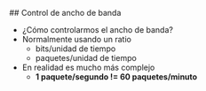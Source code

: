 ## Control de ancho de banda

- ¿Cómo controlarmos el ancho de banda?
 - Normalmente usando un ratio
   - bits/unidad de tiempo
   - paquetes/unidad de tiempo
 - En realidad es mucho más complejo
   - **1 paquete/segundo != 60 paquetes/minuto**<!-- .element:  style="color:#ff2c2d;" -->
